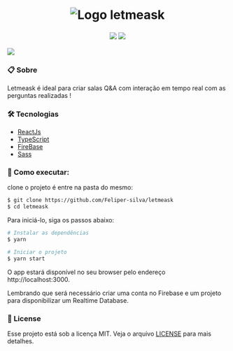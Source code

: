 <h1 align="center"><img src="https://user-images.githubusercontent.com/84206933/153651737-7c52241c-b10f-4463-ac3c-e429bde46766.svg" alt="Logo letmeask"  /></h1>


<h3 align="center"> <img src="https://img.shields.io/badge/LICENSE-MIT-05122a?style=flat&logo=license" /> <img src="https://img.shields.io/badge/NLW-06-05122a?style=flat&logo=license" /></h3>



<img src="https://user-images.githubusercontent.com/84206933/153653090-11530f18-c03c-48d2-b061-efbb9bb1ae12.png"/>

### 📋 Sobre
Letmeask é ideal para criar salas Q&A com interação em tempo real com as perguntas realizadas ! 

### 🛠️ Tecnologias

- [ReactJs](https://reactjs.org)
- [TypeScript](https://www.typescriptlang.org/)
- [FireBase](https://firebase.google.com/)
- [Sass](https://sass-lang.com/)

###  🚀 Como executar:
clone o projeto é entre na pasta do mesmo:
```bash
$ git clone https://github.com/Feliper-silva/letmeask
$ cd letmeask
```
Para iniciá-lo, siga os passos abaixo:
```bash
# Instalar as dependências
$ yarn

# Iniciar o projeto
$ yarn start
```
O app estará disponível no seu browser pelo endereço http://localhost:3000.

Lembrando que será necessário criar uma conta no Firebase e um projeto para disponibilizar um Realtime Database.

### 📝 License
Esse projeto está sob a licença MIT. Veja o arquivo [LICENSE](https://github.com/Feliper-Silva/letmeask/blob/master/LICENSE.md) para mais detalhes.

